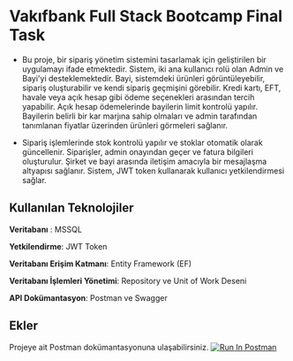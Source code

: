 
# Vakıfbank Full Stack Bootcamp Final Task
- Bu proje, bir sipariş yönetim sistemini tasarlamak için geliştirilen bir uygulamayı ifade etmektedir. Sistem, iki ana kullanıcı rolü olan Admin ve Bayi'yi desteklemektedir. Bayi, sistemdeki ürünleri görüntüleyebilir, sipariş oluşturabilir ve kendi sipariş geçmişini görebilir. Kredi kartı, EFT, havale veya açık hesap gibi ödeme seçenekleri arasından tercih yapabilir. Açık hesap ödemelerinde bayilerin limit kontrolü yapılır. Bayilerin belirli bir kar marjına sahip olmaları ve admin tarafından tanımlanan fiyatlar üzerinden ürünleri görmeleri sağlanır.

- Sipariş işlemlerinde stok kontrolü yapılır ve stoklar otomatik olarak güncellenir. Siparişler, admin onayından geçer ve fatura bilgileri oluşturulur. Şirket ve bayi arasında iletişim amacıyla bir mesajlaşma altyapısı sağlanır. Sistem, JWT token kullanarak kullanıcı yetkilendirmesi sağlar.



## Kullanılan Teknolojiler

**Veritabanı** :
MSSQL

**Yetkilendirme**:
JWT Token

**Veritabanı Erişim Katmanı**:
Entity Framework (EF)

**Veritabanı İşlemleri Yönetimi**:
Repository ve Unit of Work Deseni

**API Dokümantasyon**:
Postman ve Swagger

  
## Ekler
Projeye ait Postman dokümantasyonuna ulaşabilirsiniz.
[![Run In Postman](https://run.pstmn.io/button.svg)](https://app.getpostman.com/run-collection/27941015-6ab0ba54-9888-43ea-ad08-099dc82471a8?action=collection%2Ffork&source=rip_markdown&collection-url=entityId%3D27941015-6ab0ba54-9888-43ea-ad08-099dc82471a8%26entityType%3Dcollection%26workspaceId%3D23dcce72-fd9b-47e3-a114-bf70acd77dcf)

